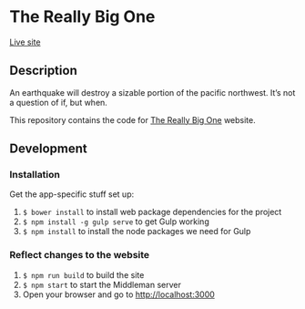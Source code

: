The Really Big One
=================

[Live site](https://threallybig.one)

## Description

An earthquake will destroy a sizable portion of the pacific northwest. It’s not a question of if, but when.

This repository contains the code for [The Really Big One](https://threallybig.one) website.

## Development

### Installation

Get the app-specific stuff set up:

1. `$ bower install` to install web package dependencies for the project
4. `$ npm install -g gulp serve` to get Gulp working
3. `$ npm install` to install the node packages we need for Gulp

### Reflect changes to the website

1. `$ npm run build` to build the site
2. `$ npm start` to start the Middleman server
3. Open your browser and go to [http://localhost:3000](http://localhost:3000)

###  
